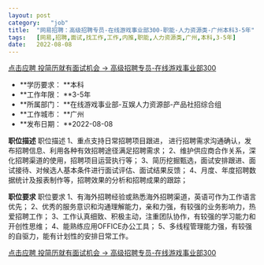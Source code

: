 ```yaml
---
layout:	post
category:	"job"
title:	"网易招聘：高级招聘专员-在线游戏事业部300-职能-人力资源类-广州本科3-5年"
tags:	[网易,招聘,面试,找工作,工作,内推,职能,人力资源类,广州,本科,3-5年]
date:	2022-08-08
---
```


[点击应聘 投简历就有面试机会 -> 高级招聘专员-在线游戏事业部300](http://mobile.bole.netease.com/bole/boleDetail?id=38023&employeeId=346f03c3cda5f04c&key=all)



- **学历要求： **本科
- **工作年限： **3-5年
- **所属部门： **在线游戏事业部-互娱人力资源部-产品社招综合组
- **工作城市： **广州
- **发布日期： **2022-08-08



**职位描述**
职位描述
1、重点支持日常招聘项目跟进， 进行招聘需求沟通确认，发布招聘信息、利用各种有效招聘途径满足招聘需求；
2、维护供应商合作关系，深化招聘渠道的使用，招聘项目运营执行等；
3、简历挖掘甄选，面试安排跟进、面试接待、对候选人基本条件进行面试评估、面试结果反馈；
4、月度、年度招聘数据统计及报表制作等，招聘效果的分析和招聘成果的跟踪；




**职位要求**
职位要求
1、有海外招聘经验或熟悉海外招聘渠道，英语可作为工作语言优先；
2、优秀的服务意识和沟通理解能力，亲和力强，有较强的业务影响力，热爱招聘工作；
3、工作认真细致、积极主动，注重团队协作，有较强的学习能力和开创性思维；
4、能熟练应用OFFICE办公工具；
5、多线程管理能力强，有较强的自驱力，能有计划性的安排日常工作。



[点击应聘 投简历就有面试机会 -> 高级招聘专员-在线游戏事业部300](http://mobile.bole.netease.com/bole/boleDetail?id=38023&employeeId=346f03c3cda5f04c&key=all)